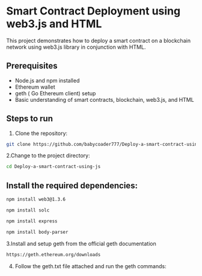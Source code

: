 # Smart Contract Deployment using web3.js and HTML

This project demonstrates how to deploy a smart contract on a blockchain network using web3.js library in conjunction with HTML.

## Prerequisites

- Node.js and npm installed
- Ethereum wallet 
- geth ( Go Ethereum client) setup
- Basic understanding of smart contracts, blockchain, web3.js, and HTML

## Steps to run 

1. Clone the repository:

```bash
git clone https://github.com/babycoader777/Deploy-a-smart-contract-using-js

```
2.Change to the project directory:

```bash
cd Deploy-a-smart-contract-using-js
```

## Install the required dependencies:

```bash
npm install web3@1.3.6

```

```bash
npm install solc
```

```bash
npm install express
```

```bash
npm install body-parser
```

3.Install and setup geth from the official geth documentation
```bash
https://geth.ethereum.org/downloads
```

4. Follow the geth.txt file attached and run the geth commands:
